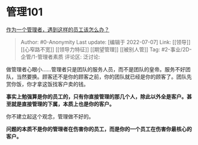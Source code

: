 # 管理101
[作为一个管理者，遇到这样的员工该怎么办？](https://www.zhihu.com/question/303219114/answer/536492312)

> Author: #0-Anonymity
> Last update: [编辑于 2022-07-07]
> Link: [[领导]] [[心窄路不宽]] [[领导力特征]] [[期望管理]] [[被别人管]]
> Tag: #2-事业/2D-企管/1-管理者素质
> 评论区:
> 泛讨论:

做管理者心眼小……管理者只是团队的服务人员，而不是团队的皇帝。服务不好团队，当然要换。顾客还不是你的顾客之前，你的团队就已经是你的顾客了。团队先赏你饭，你才拿这饭找客户卖的钱。

**事实上勉强算是你的员工的，只有你直接管理的那几个人，除此以外全是客户。甚至就是直接管理的下属，本质上也是你的客户。**

你不建立起这个观念，管理做不好的。

**问题的本质不是你的管理者在伤害你的员工，而是你的一个员工在伤害你最核心的客户。**
